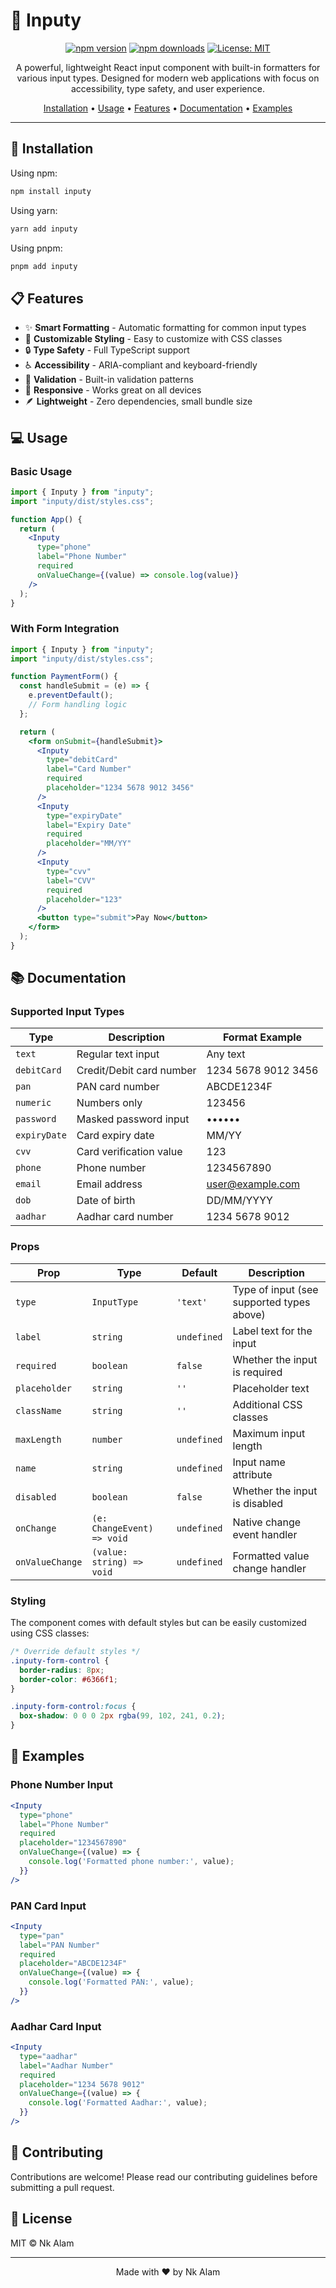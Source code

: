 # 🎯 Inputy

<div align="center">

[![npm version](https://img.shields.io/npm/v/inputy.svg?style=flat-square)](https://www.npmjs.org/package/inputy)
[![npm downloads](https://img.shields.io/npm/dm/inputy.svg?style=flat-square)](https://npm-stat.com/charts.html?package=inputy)
[![License: MIT](https://img.shields.io/badge/License-MIT-yellow.svg)](https://opensource.org/licenses/MIT)

A powerful, lightweight React input component with built-in formatters for various input types. Designed for modern web applications with focus on accessibility, type safety, and user experience.

[Installation](#installation) • [Usage](#usage) • [Features](#features) • [Documentation](#documentation) • [Examples](#examples)

</div>

---

## 🚀 Installation

Using npm:
```bash
npm install inputy
```

Using yarn:
```bash
yarn add inputy
```

Using pnpm:
```bash
pnpm add inputy
```

## 📋 Features

- ✨ **Smart Formatting** - Automatic formatting for common input types
- 🎨 **Customizable Styling** - Easy to customize with CSS classes
- 🔒 **Type Safety** - Full TypeScript support
- ♿ **Accessibility** - ARIA-compliant and keyboard-friendly
- 🎯 **Validation** - Built-in validation patterns
- 📱 **Responsive** - Works great on all devices
- 🪶 **Lightweight** - Zero dependencies, small bundle size

## 💻 Usage

### Basic Usage

```jsx
import { Inputy } from "inputy";
import "inputy/dist/styles.css";

function App() {
  return (
    <Inputy
      type="phone"
      label="Phone Number"
      required
      onValueChange={(value) => console.log(value)}
    />
  );
}
```

### With Form Integration

```jsx
import { Inputy } from "inputy";
import "inputy/dist/styles.css";

function PaymentForm() {
  const handleSubmit = (e) => {
    e.preventDefault();
    // Form handling logic
  };

  return (
    <form onSubmit={handleSubmit}>
      <Inputy
        type="debitCard"
        label="Card Number"
        required
        placeholder="1234 5678 9012 3456"
      />
      <Inputy
        type="expiryDate"
        label="Expiry Date"
        required
        placeholder="MM/YY"
      />
      <Inputy
        type="cvv"
        label="CVV"
        required
        placeholder="123"
      />
      <button type="submit">Pay Now</button>
    </form>
  );
}
```

## 📚 Documentation

### Supported Input Types

| Type | Description | Format Example |
|------|-------------|----------------|
| `text` | Regular text input | Any text |
| `debitCard` | Credit/Debit card number | 1234 5678 9012 3456 |
| `pan` | PAN card number | ABCDE1234F |
| `numeric` | Numbers only | 123456 |
| `password` | Masked password input | •••••• |
| `expiryDate` | Card expiry date | MM/YY |
| `cvv` | Card verification value | 123 |
| `phone` | Phone number | 1234567890 |
| `email` | Email address | user@example.com |
| `dob` | Date of birth | DD/MM/YYYY |
| `aadhar` | Aadhar card number | 1234 5678 9012 |

### Props

| Prop | Type | Default | Description |
|------|------|---------|-------------|
| `type` | `InputType` | `'text'` | Type of input (see supported types above) |
| `label` | `string` | `undefined` | Label text for the input |
| `required` | `boolean` | `false` | Whether the input is required |
| `placeholder` | `string` | `''` | Placeholder text |
| `className` | `string` | `''` | Additional CSS classes |
| `maxLength` | `number` | `undefined` | Maximum input length |
| `name` | `string` | `undefined` | Input name attribute |
| `disabled` | `boolean` | `false` | Whether the input is disabled |
| `onChange` | `(e: ChangeEvent) => void` | `undefined` | Native change event handler |
| `onValueChange` | `(value: string) => void` | `undefined` | Formatted value change handler |

### Styling

The component comes with default styles but can be easily customized using CSS classes:

```css
/* Override default styles */
.inputy-form-control {
  border-radius: 8px;
  border-color: #6366f1;
}

.inputy-form-control:focus {
  box-shadow: 0 0 0 2px rgba(99, 102, 241, 0.2);
}
```

## 🎯 Examples

### Phone Number Input
```jsx
<Inputy
  type="phone"
  label="Phone Number"
  required
  placeholder="1234567890"
  onValueChange={(value) => {
    console.log('Formatted phone number:', value);
  }}
/>
```

### PAN Card Input
```jsx
<Inputy
  type="pan"
  label="PAN Number"
  required
  placeholder="ABCDE1234F"
  onValueChange={(value) => {
    console.log('Formatted PAN:', value);
  }}
/>
```

### Aadhar Card Input
```jsx
<Inputy
  type="aadhar"
  label="Aadhar Number"
  required
  placeholder="1234 5678 9012"
  onValueChange={(value) => {
    console.log('Formatted Aadhar:', value);
  }}
/>
```

## 🤝 Contributing

Contributions are welcome! Please read our contributing guidelines before submitting a pull request.

## 📜 License

MIT © Nk Alam

---

<div align="center">
Made with ❤️ by Nk Alam
</div>